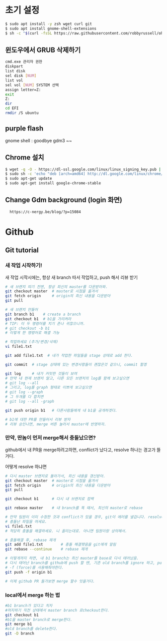 # 초기 설정
```bash
$ sudo apt install -y zsh wget curl git
$ sudo apt install gnome-shell-extensions
$ sh -c "$(curl -fsSL https://raw.githubusercontent.com/robbyrussell/oh-my-zsh/master/tools/install.sh)"
```
## 윈도우에서 GRUB 삭제하기
```BASH
cmd.exe 관리자 권한
diskpart
list disk
sel disk [NUM]
list vol
sel vol [NUM] SYSTEM 선택
assign letter=Z:
exit
Z:
dir
cd EFI
rmdir /S ubuntu
```

## purple flash
  gnome shell : goodbye gdm3 ~~

## Chrome 설치
```BASH
$ wget -q -O - https://dl-ssl.google.com/linux/linux_signing_key.pub | sudo apt-key add -
$ sudo sh -c 'echo "deb [arch=amd64] http://dl.google.com/linux/chrome/deb/ stable main" >> /etc/apt/sources.list.d/google.list'
$ sudo apt-get update
$ sudo apt-get install google-chrome-stable
```

## Change Gdm background (login 화면)
```bash
  https://c-nergy.be/blog/?p=15084
```


# Github 

## Git tutorial

### 새 작업 시작하기!

새 작업 시작시에는, 항상 새 branch 따서 작업하고, push 해서 리뷰 받기

```bash
# 새 브랜치 따기 전엔, 항상 최신의 master를 다운받아와.
git checkout master  # master로 시점을 옮겨서
git fetch origin     # origin의 최신 내용을 다운받아
git pull

# 새 브랜치 만들어
git branch b1    # create a branch
git checkout b1  # b1을 가리켜라
# TIP: 이 두 명령어를 치기 존나 귀찮으니까. 
# git checkout -b b1 
# 이렇게 한 명령어로 해결 가능

# 작업하세요 (추가/변경/삭제)
vi file1.txt

git add file1.txt  # 내가 작업한 파일들을 stage 상태로 add 한다.

git commit  # stage 상태에 있는 변경사항들이 괜찮은것 같으니, commit 할겡

git log     # 내가 커밋한 것들이 보여
# 만약 내 현재 브랜치 말고, 다른 모든 브랜치의 log를 함께 보고싶으면
# git log --all
# 그리고, log를 graph 형태로 이쁘게 보고싶으면
# git log --graph
# 그 두개를 다 합치면
# git log --all -graph

git push origin b1   # 다른사람들에게 내 b1을 공개하겟다.

# b1에 대한 PR를 만들어서 리뷰 받자
# 리뷰 승인나면, merge 버튼 눌러서 master에 반영하자.
```

### 만약, 딴놈이 먼저 merge해서 충돌났으면?

github에서 내 PR을 merge하려고하면, conflict가 났다고, resolve 하나는 경고가 뜰거다.

어떻게 resolve 하냐면

```bash
# 다시 master 브랜치로 돌아가서, 최신 내용을 갱신받아.
git checkout master  # master로 시점을 옮겨서
git fetch origin     # origin의 최신 내용을 다운받아
git pull

git checkout b1      # 다시 내 브랜치로 컴백

git rebase master    # 내 branch를 똑 때서, 최신의 master로 rebase

# 만약 팀원이 이미 수정한 것과 conflict가 있을 경우, git이 에러를 낼겁니다. resolve 하라고,
# 충돌난 파일을 여세요.
vi file1.txt
# 적당히 충돌을 해결하세요. 니 꼴리는대로. 아니면 팀원이랑 상의해서.

# 충돌해결 후, rebase 재개
git add file1.txt        # 충돌 해결됏음을 git에게 알림
git rebase --continue    # rebase 재개

# 이렇게까지 하면, 내 b1 branch는 최신 master를 base로 다시 태어났음.
# 다시 태어난 branch를 github에 push 할 땐, 기존 old branch를 ignore 하고, push할수잇도록,
# -f (force)를 사용해줘야한다.
git push -f origin b1

# 이제 github PR 들가보면 merge 할수 잇을거다.
```
### local에서 merge 하는 법
```bash
#b1 branch가 있다고 치자
#머지하기 직전 상태에서 master branch 로checkout한다. 
git checkout b1 
#b1을 master branch로 merge한다.
git merge b1
#old branch를 delete한다.
git -D branch
